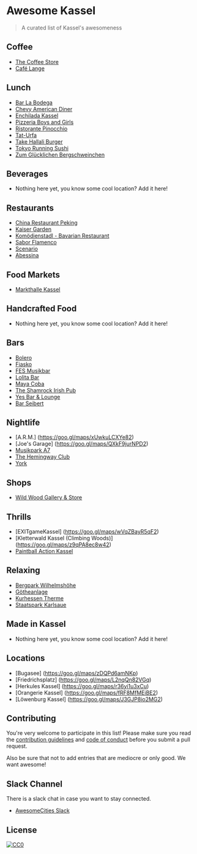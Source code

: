 # Awesome Kassel

> A curated list of Kassel's awesomeness

## Coffee

- [The Coffee Store](https://goo.gl/maps/fKrwb7CpJjy)
- [Café Lange](https://goo.gl/maps/K9EhjRwYaok)

## Lunch

- [Bar La Bodega](https://goo.gl/maps/obEvM3hech12)
- [Chevy American Diner](https://goo.gl/maps/7w273s8VqR72)
- [Enchilada Kassel](https://goo.gl/maps/NNKQ3u1SUFL2)
- [Pizzeria Boys and Girls](https://goo.gl/maps/HtcopdEs6yG2)
- [Ristorante Pinocchio](https://goo.gl/maps/hQVwVhKMoH32)
- [Tat-Urfa](https://goo.gl/maps/hBZvEDrpV9G2)
- [Take Hallali Burger](https://goo.gl/maps/QY6M6sqqkE12)
- [Tokyo Running Sushi](https://goo.gl/maps/LzymbMvU8qv)
- [Zum Glücklichen Bergschweinchen](https://goo.gl/maps/Ybx7iKtLy2U2)

## Beverages

- Nothing here yet, you know some cool location? Add it here!

## Restaurants

- [China Restaurant Peking](https://goo.gl/maps/Zm5chQnCoVC2)
- [Kaiser Garden](https://goo.gl/maps/NV2BRXrXaq42)
- [Komödienstadl - Bavarian Restaurant](https://goo.gl/maps/tEV94NULiyG2)
- [Sabor Flamenco](https://goo.gl/maps/pgwHzWfysqN2)
- [Scenario](https://goo.gl/maps/4uVRZHGnVLq)
- [Abessina](https://goo.gl/maps/dwW4LbJDwuT2)

## Food Markets

- [Markthalle Kassel](https://goo.gl/maps/G6JEffpZKo52)

## Handcrafted Food

- Nothing here yet, you know some cool location? Add it here!

## Bars

- [Bolero](https://goo.gl/maps/Jh8kcuYP6L52)
- [Fiasko](https://goo.gl/maps/vcN99gjn5yt)
- [FES Musikbar](https://goo.gl/maps/GWEWY8439LD2)
- [Lolita Bar](https://goo.gl/maps/Uxi3YX6bLYH2)
- [Maya Coba](https://goo.gl/maps/bav8M1hfMzn)
- [The Shamrock Irish Pub](https://goo.gl/maps/31Zjwf1Bwh42)
- [Yes Bar & Lounge](https://goo.gl/maps/v5kGhcYRtgu)
- [Bar Seibert](https://goo.gl/maps/f227zGYa5rn)

## Nightlife

- [A.R.M.] (https://goo.gl/maps/xUwkuLCXYe82)
- [Joe's Garage] (https://goo.gl/maps/QXkF9jurNPD2)
- [Musikpark A7](https://goo.gl/maps/1n5NdWWpBr92)
- [The Hemingway Club](https://goo.gl/maps/3ZYs7w5RBNJ2)
- [York](https://goo.gl/maps/y8CjwB76qho)

## Shops

- [Wild Wood Gallery & Store](https://goo.gl/maps/5nnjpxm7d7K2)

## Thrills

- [EXITgameKassel] (https://goo.gl/maps/wVqZBayR5qF2)
- [Kletterwald Kassel (Climbing Woods)] (https://goo.gl/maps/z9qPA8ec8w42)
- [Paintball Action Kassel](https://goo.gl/maps/3o9rQ9xqGdE2)

## Relaxing

- [Bergpark Wilhelmshöhe](https://goo.gl/maps/LPDaaZihJCt)
- [Götheanlage](https://goo.gl/maps/Q1Sy2UTgyGz)
- [Kurhessen Therme](https://goo.gl/maps/TiP2iJ94mQ92)
- [Staatspark Karlsaue](https://goo.gl/maps/jiGbxUWTwUx)

## Made in Kassel

- Nothing here yet, you know some cool location? Add it here!

## Locations

- [Bugasee] (https://goo.gl/maps/zDQPd6amNKp)
- [Friedrichsplatz] (https://goo.gl/maps/L2nqQn82VGq)
- [Herkules Kassel] (https://goo.gl/maps/r36yi1u3xCu)
- [Orangerie Kassel] (https://goo.gl/maps/fRF8MfMEiBE2)
- [Löwenburg Kassel] (https://goo.gl/maps/J3GJP8io2MG2)

## Contributing

You're very welcome to participate in this list! Please make sure you read the [contribution guidelines](Contribution.md) and [code of conduct](code-of-conduct.md) before you submit a pull request.

Also be sure that not to add entries that are mediocre or only good. We want awesome!

## Slack Channel

There is a slack chat in case you want to stay connected.
- [AwesomeCities Slack](http://slack.awesomecities.org)

## License

[![CC0](http://mirrors.creativecommons.org/presskit/buttons/88x31/svg/cc-zero.svg)](https://creativecommons.org/publicdomain/zero/1.0/)
